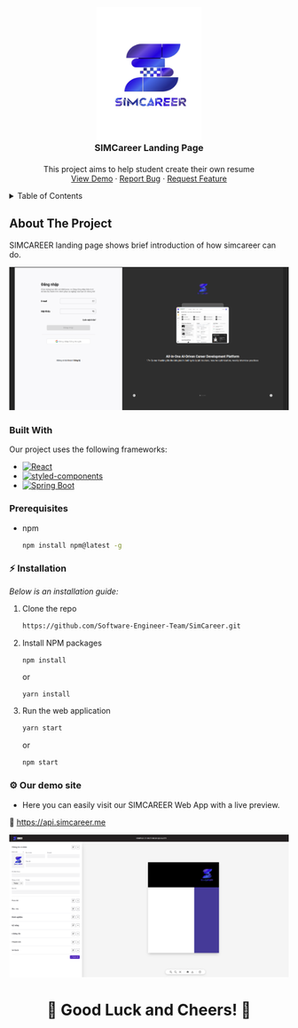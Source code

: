 <div align="center">
  <a href="https://simcareer.me">
    <img src="./public/images/simcareer.png" alt="Logo" width="190" height="240">
  </a>

  <h3 align="center" style="margin: 0; margin-bottom: 20px">SIMCareer Landing Page</h3>

  <p align="center">
    This project aims to help student create their own resume
    <br />
    <a href="https://app.simcareer.me">View Demo</a>
    ·
    <a href="https://github.com/Software-Engineer-Team/SimCareer/issues">Report Bug</a>
    ·
    <a href="https://github.com/Software-Engineer-Team/SimCareer/issues/issues">Request Feature</a>
  </p>

</div>

<!-- TABLE OF CONTENTS -->
<details>
  <summary>Table of Contents</summary>
  <ol>
    <li>
      <a href="#about-the-project">About The Project</a>
      <ul>
        <li><a href="#built-with">Built With</a></li>
      </ul>
    </li>
    <li>
      <ul>
        <li><a href="#prerequisites">Prerequisites</a></li>
        <li><a href="#%E2%9A%A1-installation">Installation</a></li>
        <li><a href="#%E2%9A%99-our-demo-site">Our demo site</a></li>
      </ul>
    </li>
  </ol>
</details>

## About The Project

SIMCAREER landing page shows brief introduction of how simcareer can do.

[![Product Name Screen Shot][product-screenshot]](https://app.simcareer.me)

### Built With

Our project uses the following frameworks:

- [![React][React.js]][React-url]
- [![styled-components][styled-components]][styled-components-url]
- [![Spring Boot][Spring-Boot]][Spring-Boot-url]

### Prerequisites

- npm
  ```sh
  npm install npm@latest -g
  ```

### ⚡ Installation

_Below is an installation guide:_

1. Clone the repo
   ```sh
   https://github.com/Software-Engineer-Team/SimCareer.git
   ```
2. Install NPM packages
   ```sh
   npm install
   ```
   or
   ```
   yarn install
   ```
3. Run the web application
   ```js
   yarn start
   ```
   or
   ```js
   npm start
   ```

### ⚙ Our demo site

- Here you can easily visit our SIMCAREER Web App with a live preview.

🎯 <https://api.simcareer.me>

[![Product Name Screen Shot][product-screenshot1]](https://app.simcareer.me)

<h1 align="center">🌟 Good Luck and Cheers! 🌟</h1>

[React.js]: https://img.shields.io/badge/React-20232A?style=for-the-badge&logo=react&logoColor=61DAFB
[React-url]: https://reactjs.org/
[styled-components]: https://img.shields.io/badge/styled--components-%23DB7093.svg?style=for-the-badge&logo=styled-components&logoColor=white
[styled-components-url]: https://styled-components.com/
[Spring-Boot-url]: https://spring.io/projects/spring-boot
[Spring-Boot]: https://img.shields.io/badge/Spring%20Boot-2.7.5-green.svg?style=for-the-badge&logo=spring
[product-screenshot]: ./public/images/login.png
[product-screenshot1]: ./public/images/resume-builder.png
